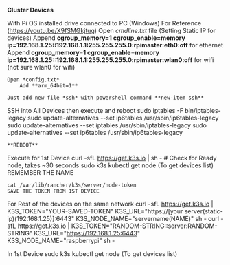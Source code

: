 **Cluster Devices**

With Pi OS installed drive connected to PC (Windows)
	For Reference (https://youtu.be/X9fSMGkjtug)
	Open *cmdline.txt* file (Setting Static IP for devices)
		Append **cgroup_memory=1 cgroup_enable=memory ip=192.168.1.25::192.168.1.1:255.255.255.0:rpimaster:eth0:off** for ethernet 
		Append **cgroup_memory=1 cgroup_enable=memory ip=192.168.1.25::192.168.1.1:255.255.255.0:rpimaster:wlan0:off** for wifi (not sure wlan0 for wifi)
	
	Open *config.txt*
		Add **arm_64bit=1**
	
	Just add new file *ssh* with powershell command **new-item ssh**
	
SSH into All Devices then execute and reboot
	sudo iptables -F bin/iptables-legacy 
	sudo update-alternatives --set ip6tables /usr/sbin/ip6tables-legacy
	sudo update-alternatives --set iptables /usr/sbin/iptables-legacy
	sudo update-alternatives --set ip6tables /usr/sbin/ip6tables-legacy
	
	**REBOOT**
	
Execute for 1st Device
	curl -sfL https://get.k3s.io | sh - 
	# Check for Ready node, takes ~30 seconds 
	sudo k3s kubectl get node (To get devices list)
	REMEMBER THE NAME
	
	cat /var/lib/rancher/k3s/server/node-token 
	SAVE THE TOKEN FROM 1ST DEVICE
	
For Rest of the devices on the same network
	curl -sfL https://get.k3s.io | K3S_TOKEN="YOUR-SAVED-TOKEN" K3S_URL="https://[your server(static-ip)(192.168.1.25)]:6443" K3S_NODE_NAME="servername(NAME)" sh -
	curl -sfL https://get.k3s.io | K3S_TOKEN="RANDOM-STRING::server:RANDOM-STRING" K3S_URL="https://192.168.1.25:6443" K3S_NODE_NAME="raspberrypi" sh -
	
In 1st Device
	sudo k3s kubectl get node (To get devices list)

